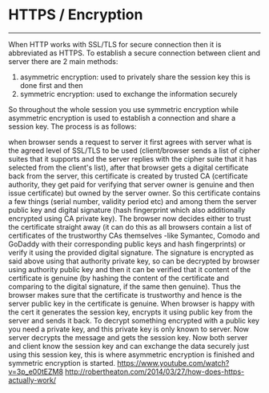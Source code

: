 # HTTPS / Encryption

---


When HTTP works with SSL/TLS for secure connection then it is abbreviated as HTTPS. To establish a secure connection between client and server there are 2 main methods: 
1) asymmetric encryption: used to privately share the session key this is done first and then
2) symmetric encryption: used to exchange the information securely

So throughout the whole session you use symmetric encryption while asymmetric encryption is used to establish a connection and share a session key. The process is as follows:

when browser sends a request to server it first agrees with server what is the agreed level of SSL/TLS to be used (client/browser sends a list of cipher suites that it supports and the server replies with the cipher suite that it has selected from the client's list), after that browser gets a digital certificate back from the server, this certificate is created by trusted CA (certificate authority, they get paid for verifying that server owner is genuine and then issue certificate) but owned by the server owner. So this certificate contains a few things (serial number, validity period etc) and among them the server public key and digital signature (hash fingerprint which also additionally encrypted using CA private key). The browser now decides either to trust the certificate straight away (it can do this as all browsers contain a list of certificates of the trustworthy CAs themselves -like Symantec, Comodo and GoDaddy with their corresponding public keys and hash fingerprints) or verify it using the provided digital signature. The signature is encrypted as said above using that authority private key, so can be decrypted by browser using authority public key and then it can be verified that it content of the certificate is genuine (by hashing the content of the certificate and comparing to the digital signature, if the same then genuine). Thus the browser makes sure that the certificate is trustworthy and hence is the server public key in the certificate is genuine. When browser is happy with the cert it generates the session key, encrypts it using public key from the server and sends it back. To decrypt something encrypted with a public key you need a private key, and this private key is only known to server. Now server decrypts the message and gets the session key. Now both server and client know the session key and can exchange the data securely just using this session key, this is where asymmetric encryption is finished and symmetric encryption is started.
https://www.youtube.com/watch?v=3p_e00tEZM8
http://robertheaton.com/2014/03/27/how-does-https-actually-work/

